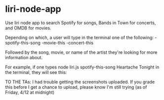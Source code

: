 # liri-node-app

Use liri node app to search Spotify for songs, Bands in Town for concerts, and OMDB for movies. 

Depending on which, a user will type in the terminal one of the following:
  -spotify-this-song
  -movie-this
  -concert-this
  
Followed by the song, movie, or name of the artist they're looking for more information about. 

For example, if one types node liri.js spotify-this-song Heartache Tonight in the terminal, they will see this:


TO THE TAs: I had trouble getting the screenshots uploaded. If you grade this before I get a chance to upload, please know I'm still trying (as of Friday, 4/12 at midnight)

